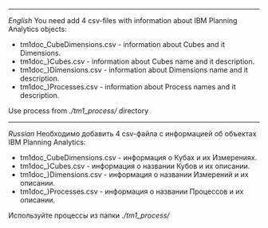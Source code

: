 ____
_English_
You need add 4 csv-files with information about IBM Planning Analytics objects:
* tm1doc_CubeDimensions.csv - information about Cubes and it Dimensions.
* tm1doc_}Cubes.csv - information about Cubes name and it description.
* tm1doc_}Dimensions.csv - information about Dimensions name and it description.
* tm1doc_}Processes.csv - information about Process names and it description.

Use process from _./tm1_process/_ directory
____
_Russian_
Необходимо добавить 4 csv-файла с информацией об объектах IBM Planning Analytics:
* tm1doc_CubeDimensions.csv - информация о Кубах и их Измерениях.
* tm1doc_}Cubes.csv - информация о названии Кубов и их описании.
* tm1doc_}Dimensions.csv - информация о названии Измерений и их описании.
* tm1doc_}Processes.csv - информация о названии Процессов и их описании.

Используйте процессы из папки _./tm1_process/_